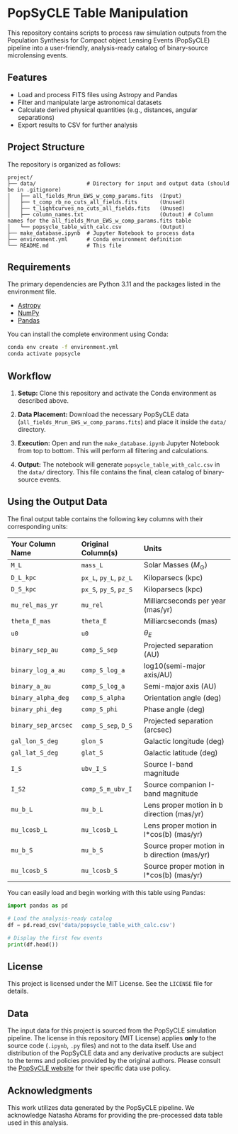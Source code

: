 # PopSyCLE Table Manipulation

This repository contains scripts to process raw simulation outputs from the Population Synthesis for Compact object Lensing Events (PopSyCLE) pipeline into a user-friendly, analysis-ready catalog of binary-source microlensing events.

## Features

- Load and process FITS files using Astropy and Pandas
- Filter and manipulate large astronomical datasets
- Calculate derived physical quantities (e.g., distances, angular separations)
- Export results to CSV for further analysis

## Project Structure

The repository is organized as follows:

```
project/
├── data/                # Directory for input and output data (should be in .gitignore)
│   ├── all_fields_Mrun_EWS_w_comp_params.fits  (Input)
│   ├── t_comp_rb_no_cuts_all_fields.fits       (Unused)
│   ├── t_lightcurves_no_cuts_all_fields.fits   (Unused)
│   ├── column_names.txt                        (Outout) # Column names for the all_fields_Mrun_EWS_w_comp_params.fits table
│   └── popsycle_table_with_calc.csv            (Output)
├── make_database.ipynb  # Jupyter Notebook to process data
├── environment.yml      # Conda environment definition
└── README.md            # This file

```

## Requirements

The primary dependencies are Python 3.11 and the packages listed in the environment file.

- [Astropy](https://www.astropy.org/)
- [NumPy](https://numpy.org/)
- [Pandas](https://pandas.pydata.org/)

You can install the complete environment using Conda:

```bash
conda env create -f environment.yml
conda activate popsycle
````

## Workflow

1.  **Setup:** Clone this repository and activate the Conda environment as described above.

2.  **Data Placement:** Download the necessary PopSyCLE data (`all_fields_Mrun_EWS_w_comp_params.fits`) and place it inside the `data/` directory.

3.  **Execution:** Open and run the `make_database.ipynb` Jupyter Notebook from top to bottom. This will perform all filtering and calculations.

4.  **Output:** The notebook will generate `popsycle_table_with_calc.csv` in the `data/` directory. This file contains the final, clean catalog of binary-source events.

## Using the Output Data

The final output table contains the following key columns with their corresponding units:

| Your Column Name      | Original Column(s)        | Units                                         |
| :-------------------- | :------------------------ | :-------------------------------------------- |
| `M_L`                 | `mass_L`                  | Solar Masses ($M_\odot$)                      |
| `D_L_kpc`             | `px_L`, `py_L`, `pz_L`    | Kiloparsecs (kpc)                             |
| `D_S_kpc`             | `px_S`, `py_S`, `pz_S`    | Kiloparsecs (kpc)                             |
| `mu_rel_mas_yr`       | `mu_rel`                  | Milliarcseconds per year (mas/yr)             |
| `theta_E_mas`         | `theta_E`                 | Milliarcseconds (mas)                         |
| `u0`                  | `u0`                      | $\theta_E$                                    |
| `binary_sep_au`       | `comp_S_sep`              | Projected separation (AU)                     |
| `binary_log_a_au`     | `comp_S_log_a`            | log10(semi-major axis/AU)                     |
| `binary_a_au`         | `comp_S_log_a`            | Semi-major axis (AU)                          |
| `binary_alpha_deg`    | `comp_S_alpha`            | Orientation angle (deg)                       |
| `binary_phi_deg`      | `comp_S_phi`              | Phase angle (deg)                             |
| `binary_sep_arcsec`   | `comp_S_sep`, `D_S`       | Projected separation (arcsec)                 |
| `gal_lon_S_deg`       | `glon_S`                  | Galactic longitude (deg)                      |
| `gal_lat_S_deg`       | `glat_S`                  | Galactic latitude (deg)                       |
| `I_S`                 | `ubv_I_S`                 | Source I-band magnitude                       |
| `I_S2`                | `comp_S_m_ubv_I`          | Source companion I-band magnitude             |
| `mu_b_L`              | `mu_b_L`                  | Lens proper motion in b direction (mas/yr)    |
| `mu_lcosb_L`          | `mu_lcosb_L`              | Lens proper motion in l*cos(b) (mas/yr)       |
| `mu_b_S`              | `mu_b_S`                  | Source proper motion in b direction (mas/yr)  |
| `mu_lcosb_S`          | `mu_lcosb_S`              | Source proper motion in l*cos(b) (mas/yr)     |

You can easily load and begin working with this table using Pandas:

```python
import pandas as pd

# Load the analysis-ready catalog
df = pd.read_csv('data/popsycle_table_with_calc.csv')

# Display the first few events
print(df.head())
```

## License

This project is licensed under the MIT License. See the `LICENSE` file for details.

## Data

The input data for this project is sourced from the PopSyCLE simulation pipeline. The license in this repository (MIT License) applies **only** to the source code (`.ipynb`, `.py` files) and not to the data itself. Use and distribution of the PopSyCLE data and any derivative products are subject to the terms and policies provided by the original authors. Please consult the [PopSyCLE website](https://w.astro.berkeley.edu/popsycle/) for their specific data use policy.

## Acknowledgments

This work utilizes data generated by the PopSyCLE pipeline. We acknowledge Natasha Abrams for providing the pre-processed data table used in this analysis.

